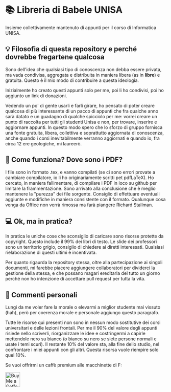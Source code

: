 # 📚 Libreria di Babele UNISA
Insieme collettivamente mantenuto di appunti per il corso di Informatica UNISA.

## 💡 Filosofia di questa repository e perché dovrebbe fregartene qualcosa
<p>
Sono dell'idea che qualsiasi tipo di conoscenza non debba essere privata, ma vada condivisa, aggregata e distribuita in maniera libera (as in <b>libre</b>) e gratuita. Questo è il mio modo di contribuire a questa ideologia.

Inizialmente ho creato questi appunti solo per me, poi li ho condivisi, poi ho aggiunto un link di donazioni.
        
Vedendo un po' di gente usarli e farli girare, ho pensato di poter creare qualcosa di più interessante di un pacco di appunti che fra qualche anno sarà datato e un guadagno di qualche spicciolo per me: vorrei creare un punto di raccolta per tutti gli studenti Unisa e non, per trovare, inserire e aggiornare appunti. In questo modo spero che lo sforzo di gruppo fornisca una fonte gratuita, libera, collettiva e soprattutto aggiornata di conoscenza, anche quando i corsi inevitabilmente verranno aggiornati e quando io, fra circa 12 ere geologiche, mi laureerò.
</p>

## 🔧 Come funziona? Dove sono i PDF?
I file sono in formato .tex, e vanno compilati (se ci sono errori provate a cambiare compilatore, io li ho originariamente scritti pet pdfLaTeX). Ho cercato, in maniera fallimentare, di compilare i PDF in loco su github per limitare la frammentazione. Sono arrivato alla conclusione che è meglio mantenere la "purezza" dei file sorgente. Consiglio di effettuare eventuali aggiunte e modifiche in maniera consistente con il formato.
Qualunque cosa venga da Office non verrà rimossa ma farà piangere Richard Stallman.

## 💻 Ok, ma in pratica?
<p>
In pratica le uniche cose che sconsiglio di caricare sono risorse protette da copyright. Questo include il 99% dei libri di testo. Le slide dei professori sono un territorio grigio, consiglio di chiedere ai diretti interessati. Qualsiasi rielaborazione di questi ultimi è incentivata.

Per quanto rigaurda la repository stessa, oltre alla partecipazione ai singoli documenti, mi farebbe piacere aggiungere collaboratori per dividerci la gestione della stessa, e che possano magari ereditarla del tutto un giorno perché non ho intenzione di accettare pull request per tutta la vita.
</p>

## 💭 Commenti personali
<p>
Lungi da me voler fare la morale o elevarmi a miglior studente mai vissuto (hah), però per coerenza morale e personale aggiungo questo paragrafo.

Tutte le risorse qui presenti non sono in nessun modo sostitutive dei corsi universitari e delle lezioni frontali. Per me il 90% del valore degli appunti risiede nello scriverli, riorganizzare le idee e costringermi a capirle mettendole nero su bianco (o bianco su nero se siete persone normali e usate i temi scuri). Il restante 10% del valore sta, alla fine dello studio, nel confrontare i miei appunti con gli altri. Questa risorsa vuole riempire solo quel 10%.

Se vuoi offrirmi un caffè premium alle macchinette di F:

<a href='https://ko-fi.com/shyimon' target='_blank'><img height='35' style='border:0px;height:46px;' src='https://az743702.vo.msecnd.net/cdn/kofi3.png?v=0' border='0' alt='Buy Me a Coffee at ko-fi.com' /> 
</p>
